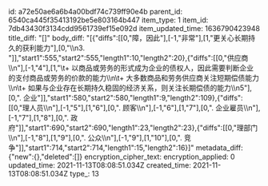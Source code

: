 id: a72e50ae6a6b4a00bdf74c739ff90e4b
parent_id: 6540ca445f35413192be5e803164b447
item_type: 1
item_id: 7db43430f3134cdd9561739ef15e092d
item_updated_time: 1636790423948
title_diff: "[]"
body_diff: "[{\"diffs\":[[0,\"障，因此\"],[-1,\"非常\"],[1,\"更关心长期持久的获利能力\"],[0,\"\\\n3. \"]],\"start1\":555,\"start2\":555,\"length1\":10,\"length2\":20},{\"diffs\":[[0,\"供应商\\\n\"],[-1,\"4\"],[1,\"\\t+ 以商品或劳务的形式成为企业的债权人，因此需要判断企业的支付商品或劳务的价款的能力\\\n\\t+ 大多数商品和劳务供应商关注短期偿债能力\\\n\\t+ 如果与企业存在长期持久稳固的经济关系，则关注长期偿债的能力\\\n5\"],[0,\". 企业\"]],\"start1\":580,\"start2\":580,\"length1\":9,\"length2\":109},{\"diffs\":[[0,\"理人员\\\n\"],[-1,\"5\"],[1,\"6\"],[0,\". 顾客\\\n\"],[-1,\"6\"],[1,\"7\"],[0,\". 企业雇员\\\n\"],[-1,\"7\"],[1,\"8\"],[0,\". 政府\"]],\"start1\":690,\"start2\":690,\"length1\":23,\"length2\":23},{\"diffs\":[[0,\"理部门\\\n\"],[-1,\"8\"],[1,\"9\"],[0,\". 公众\\\n\"],[-1,\"9\"],[1,\"10\"],[0,\". 竞争\"]],\"start1\":714,\"start2\":714,\"length1\":15,\"length2\":16}]"
metadata_diff: {"new":{},"deleted":[]}
encryption_cipher_text: 
encryption_applied: 0
updated_time: 2021-11-13T08:08:51.034Z
created_time: 2021-11-13T08:08:51.034Z
type_: 13